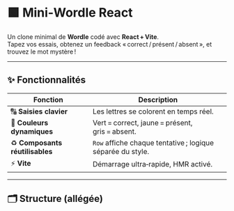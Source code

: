 # 🟩 Mini‑Wordle React

Un clone minimal de **Wordle** codé avec **React + Vite**.  
Tapez vos essais, obtenez un feedback « correct / présent / absent », et trouvez le mot mystère !

---

## ✨ Fonctionnalités

| Fonction                        | Description                                                |
|---------------------------------|------------------------------------------------------------|
| 🔠 **Saisies clavier**          | Les lettres se colorent en temps réel.                    |
| 🎨 **Couleurs dynamiques**      | Vert = correct, jaune = présent, gris = absent.            |
| ♻️ **Composants réutilisables** | `Row` affiche chaque tentative ; logique séparée du style. |
| ⚡ **Vite**                      | Démarrage ultra‑rapide, HMR activé.                       |

---

## 🗂️ Structure (allégée)

